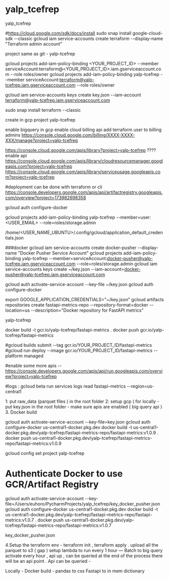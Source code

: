 # yalp_tcefrep
yalp_tcefrep

#https://cloud.google.com/sdk/docs/install
sudo snap install google-cloud-sdk --classic
gcloud iam service-accounts create terraform --display-name "Terraform admin account"

project same as git - yalp-tcefrep

gcloud projects add-iam-policy-binding <YOUR_PROJECT_ID> --member serviceAccount:terraform@<YOUR_PROJECT_ID>.iam.gserviceaccount.com --role roles/owner
gcloud projects add-iam-policy-binding yalp-tcefrep --member serviceAccount:terraform@yalp-tcefrep.iam.gserviceaccount.com --role roles/owner

gcloud iam service-accounts keys create key.json --iam-account terraform@yalp-tcefrep.iam.gserviceaccount.com

sudo snap install terraform --classic

create in gcp project yalp-tcefrep

enable bigquery in gcp
enable cloud billing api 
add terraform user to billing admins https://console.cloud.google.com/billing/XXXX-XXXX-XXX/manage?project=yalp-tcefrep

https://console.cloud.google.com/apis/library?project=yalp-tcefrep ???? enable api
https://console.cloud.google.com/apis/library/cloudresourcemanager.googleapis.com?project=yalp-tcefrep
https://console.cloud.google.com/apis/library/serviceusage.googleapis.com?project=yalp-tcefrep




#deployment can be done with terraform or cli
https://console.developers.google.com/apis/api/artifactregistry.googleapis.com/overview?project=173982698358

gcloud auth configure-docker

gcloud projects add-iam-policy-binding yalp-tcefrep --member=user:<USER_EMAIL> --role=roles/storage.admin

/home/<USER_NAME_UBUNTU>/.config/gcloud/application_default_credentials.json


###docker 
gcloud iam service-accounts create docker-pusher --display-name "Docker Pusher Service Account"
gcloud projects add-iam-policy-binding yalp-tcefrep --member=serviceAccount:docker-pusher@yalp-tcefrep.iam.gserviceaccount.com --role=roles/storage.admin
gcloud iam service-accounts keys create ~/key.json --iam-account=docker-pusher@yalp-tcefrep.iam.gserviceaccount.com

gcloud auth activate-service-account --key-file ~/key.json
gcloud auth configure-docker

export GOOGLE_APPLICATION_CREDENTIALS="~/key.json"
gcloud artifacts repositories create fastapi-metrics-repo --repository-format=docker --location=us --description="Docker repository for FastAPI metrics"




yalp-tcefrep

docker build -t gcr.io/yalp-tcefrep/fastapi-metrics .
docker push gcr.io/yalp-tcefrep/fastapi-metrics


#gcloud builds submit --tag gcr.io/YOUR_PROJECT_ID/fastapi-metrics
#gcloud run deploy --image gcr.io/YOUR_PROJECT_ID/fastapi-metrics --platform managed


#enable some more apis -- https://console.developers.google.com/apis/api/run.googleapis.com/overview?project=yalp-tcefrep


#logs : 
gcloud beta run services logs read fastapi-metrics --region=us-central1


1: put raw_data (parquet files ) in the root folder 
2: setup gcp ( for locally - put key.json in the root folder  - make sure apis are enabled ( big query api )
3. Docker build

gcloud auth activate-service-account --key-file=key.json
gcloud auth configure-docker us-central1-docker.pkg.dev
docker build -t us-central1-docker.pkg.dev/yalp-tcefrep/fastapi-metrics-repo/fastapi-metrics:v1.0.9 .
docker push us-central1-docker.pkg.dev/yalp-tcefrep/fastapi-metrics-repo/fastapi-metrics:v1.0.9

gcloud config set project yalp-tcefrep


# Authenticate Docker to use GCR/Artifact Registry
gcloud auth activate-service-account --key-file=/Users/euhoro/PycharmProjects/yalp_tcefrep/key_docker_pusher.json
gcloud auth configure-docker us-central1-docker.pkg.dev
docker build -t us-central1-docker.pkg.dev/yalp-tcefrep/fastapi-metrics-repo/fastapi-metrics:v1.0.7 .
docker push us-central1-docker.pkg.dev/yalp-tcefrep/fastapi-metrics-repo/fastapi-metrics:v1.0.7


key_docker_pusher.json


4.Setup the terraform env - terraform init , terraform apply .  upload all the parquet to s3 ( gap ) setup lambda to run every 1 hour
— Batch to big query activate every hour , api up , can be queried at the end of the process there will be an api point . 
Api can be queried - 

Locally -
Docker build - pandas to css
Fastapi to in mem dictionary 

